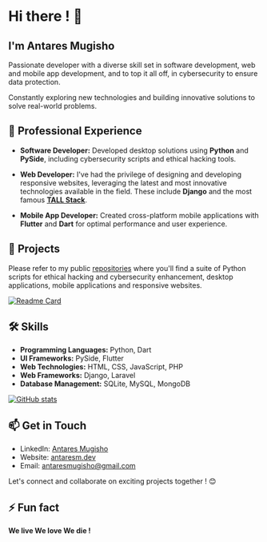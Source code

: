 
# Hi there ! 👋 

## I'm Antares Mugisho

Passionate developer with a diverse skill set in software development, web and mobile app development, and to top it all off, in cybersecurity to ensure data protection.

Constantly exploring new technologies and building innovative solutions to solve real-world problems.

## 💼 Professional Experience

- **Software Developer:** Developed desktop solutions using **Python** and **PySide**, including cybersecurity scripts and ethical hacking tools.

- **Web Developer:** I've had the privilege of designing and developing responsive websites, leveraging the latest and most innovative technologies available in the field. These include **Django** and the most famous [**TALL Stack**](https://tallstack.dev).

- **Mobile App Developer:** Created cross-platform mobile applications with **Flutter** and **Dart** for optimal performance and user experience.

## 🚀 Projects

Please refer to my public [repositories](https://github.com/AntaresMugisho?tab=repositories) where you'll find a suite of Python scripts for ethical hacking and cybersecurity enhancement, desktop applications, mobile applications and responsive websites.

[![Readme Card](https://github-readme-stats.vercel.app/api/pin/?username=antaresmugisho&repo=ar_intercom&theme=transparent&border_color=555555)](https://github.com/anuraghazra/github-readme-stats)

## 🛠️ Skills

- **Programming Languages:** Python, Dart
- **UI Frameworks:** PySide, Flutter
- **Web Technologies:** HTML, CSS, JavaScript, PHP
- **Web Frameworks:** Django, Laravel
- **Database Management:** SQLite, MySQL, MongoDB


[![GitHub stats](https://github-readme-stats.vercel.app/api?username=antaresmugisho&show_icons=true&theme=tokyonight&border_radius=8&border_color=A012FF&custom_title=My%20Github%20stats)](https://github.com/antaresmugisho/github-readme-stats)

<!--![](https://github.com/antaresmugisho/GithubStats/blob/master/generated/languages.svg#gh-dark-mode-only)
![](https://github.com/antaresmugisho/GithubStats/blob/master/generated/overview.svg#gh-dark-mode-only)-->


## 📫 Get in Touch

- LinkedIn: [Antares Mugisho](https://www.linkedin.com/in/antares-mugisho-5803b6233)
- Website: [antaresm.dev](https://antaresmugisho.vercel.app)
- Email: [antaresmugisho@gmail.com](mailto:antaresmugisho@gmail.com)

Let's connect and collaborate on exciting projects together ! 😊

## ⚡ Fun fact 

**We live We love We die !**